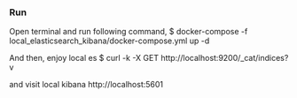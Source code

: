 ### Run
Open terminal and run following command,
$ docker-compose -f local_elasticsearch_kibana/docker-compose.yml up -d

And then, enjoy local es
$ curl -k -X GET http://localhost:9200/_cat/indices\?v

and visit local kibana
http://localhost:5601
